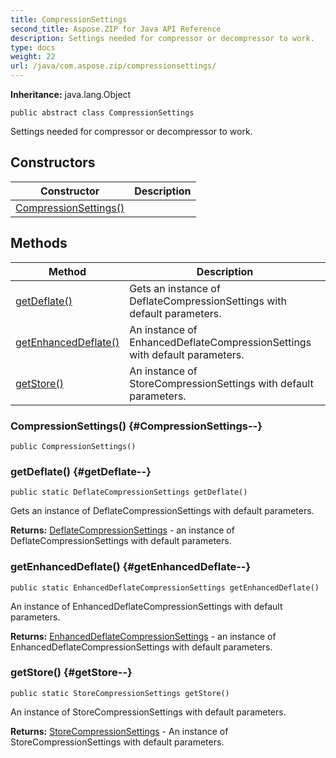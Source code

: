 ```yaml
---
title: CompressionSettings
second_title: Aspose.ZIP for Java API Reference
description: Settings needed for compressor or decompressor to work.
type: docs
weight: 22
url: /java/com.aspose.zip/compressionsettings/
---
```


**Inheritance:**
java.lang.Object
```
public abstract class CompressionSettings
```

Settings needed for compressor or decompressor to work.
## Constructors

| Constructor | Description |
| --- | --- |
| [CompressionSettings()](#CompressionSettings--) |  |
## Methods

| Method | Description |
| --- | --- |
| [getDeflate()](#getDeflate--) | Gets an instance of  DeflateCompressionSettings  with default parameters. |
| [getEnhancedDeflate()](#getEnhancedDeflate--) | An instance of  EnhancedDeflateCompressionSettings  with default parameters. |
| [getStore()](#getStore--) | An instance of  StoreCompressionSettings  with default parameters. |
### CompressionSettings() {#CompressionSettings--}
```
public CompressionSettings()
```


### getDeflate() {#getDeflate--}
```
public static DeflateCompressionSettings getDeflate()
```


Gets an instance of  DeflateCompressionSettings  with default parameters.

**Returns:**
[DeflateCompressionSettings](../../com.aspose.zip/deflatecompressionsettings) - an instance of  DeflateCompressionSettings  with default parameters.
### getEnhancedDeflate() {#getEnhancedDeflate--}
```
public static EnhancedDeflateCompressionSettings getEnhancedDeflate()
```


An instance of  EnhancedDeflateCompressionSettings  with default parameters.

**Returns:**
[EnhancedDeflateCompressionSettings](../../com.aspose.zip/enhanceddeflatecompressionsettings) - an instance of  EnhancedDeflateCompressionSettings  with default parameters.
### getStore() {#getStore--}
```
public static StoreCompressionSettings getStore()
```


An instance of  StoreCompressionSettings  with default parameters.

**Returns:**
[StoreCompressionSettings](../../com.aspose.zip/storecompressionsettings) - An instance of  StoreCompressionSettings  with default parameters.
